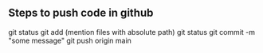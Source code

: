 Steps to push code in github
---------------------------------

git status
git add (mention files with absolute path)
git status
git commit -m "some message"
git push origin main
